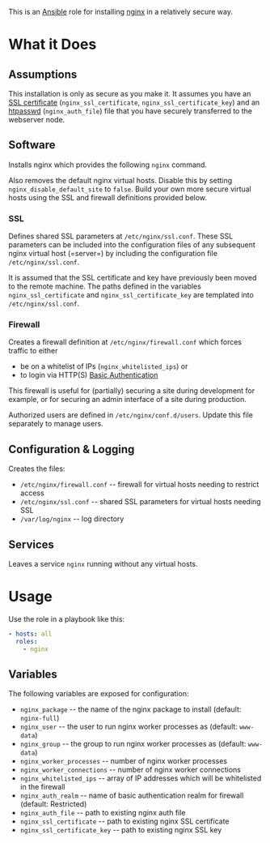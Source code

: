 This is an [Ansible](http://www.ansible.com/home) role for installing
[nginx](http://wiki.nginx.org/Main) in a relatively secure way.

# What it Does

## Assumptions

This installation is only as secure as you make it.  It assumes you
have an
[SSL certificate](https://www.globalsign.com/ssl-information-center/what-is-an-ssl-certificate.html)
(`nginx_ssl_certificate`, `nginx_ssl_certificate_key`) and an
[htpasswd](https://httpd.apache.org/docs/current/programs/htpasswd.html)
(`nginx_auth_file`) file that you have securely transferred to the
webserver node.

## Software

Installs nginx which provides the following `nginx` command.

Also removes the default nginx virtual hosts.  Disable this by setting
`nginx_disable_default_site` to `false`.  Build your own more secure
virtual hosts using the SSL and firewall definitions provided below.

### SSL

Defines shared SSL parameters at `/etc/nginx/ssl.conf`.  These SSL
parameters can be included into the configuration files of any
subsequent nginx virtual host (=server=) by including the
configuration file `/etc/nginx/ssl.conf`.

It is assumed that the SSL certificate and key have previously been
moved to the remote machine.  The paths defined in the variables
`nginx_ssl_certificate` and `nginx_ssl_certificate_key` are templated
into `/etc/nginx/ssl.conf`.

### Firewall

Creates a firewall definition at `/etc/nginx/firewall.conf` which
forces traffic to either

* be on a whitelist of IPs (`nginx_whitelisted_ips`) or
* to login via HTTP(S) [Basic Authentication](https://en.wikipedia.org/wiki/Basic_access_authentication)

This firewall is useful for (partially) securing a site during
development for example, or for securing an admin interface of a site
during production.

Authorized users are defined in `/etc/nginx/conf.d/users`.  Update
this file separately to manage users.

## Configuration & Logging

Creates the files:

* `/etc/nginx/firewall.conf` -- firewall for virtual hosts needing to restrict access
* `/etc/nginx/ssl.conf` -- shared SSL parameters for virtual hosts needing SSL
* `/var/log/nginx` -- log directory

## Services

Leaves a service `nginx` running without any virtual hosts.

# Usage

Use the role in a playbook like this:

```yaml
- hosts: all
  roles:
    - nginx
```

## Variables

The following variables are exposed for configuration:

* `nginx_package` -- the name of the nginx package to install (default: `nginx-full`)
* `nginx_user` -- the user to run nginx worker processes as (default: `www-data`)
* `nginx_group` -- the group to run nginx worker processes as (default: `www-data`)
* `nginx_worker_processes` -- number of nginx worker processes
* `nginx_worker_connections` -- number of nginx worker connections
* `nginx_whitelisted_ips` -- array of IP addresses which will be whitelisted in the firewall
* `nginx_auth_realm` -- name of basic authentication realm for firewall (default: Restricted)
* `nginx_auth_file` -- path to existing nginx auth file
* `nginx_ssl_certificate` -- path to existing nginx SSL certificate
* `nginx_ssl_certificate_key` -- path to existing nginx SSL key
